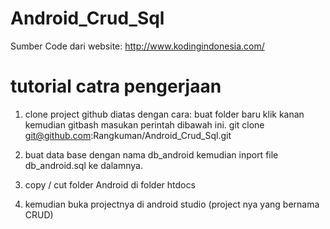 # Android_Crud_Sql

Sumber Code dari 
website: http://www.kodingindonesia.com/


# tutorial catra pengerjaan 

1. clone project github diatas dengan cara:
    buat folder baru
    klik kanan
    kemudian gitbash
    masukan perintah dibawah ini.
git clone git@github.com:Rangkuman/Android_Crud_Sql.git

2. buat data base dengan nama db_android kemudian inport file db_android.sql ke dalamnya.

3. copy / cut folder Android di folder htdocs

4. kemudian buka projectnya di android studio 
    (project nya yang bernama CRUD)